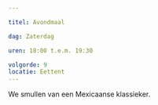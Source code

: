```yaml
---

titel: Avondmaal

dag: Zaterdag

uren: 18:00 t.e.m. 19:30

volgorde: 9
locatie: Eettent
---
```


We smullen van een Mexicaanse klassieker.
